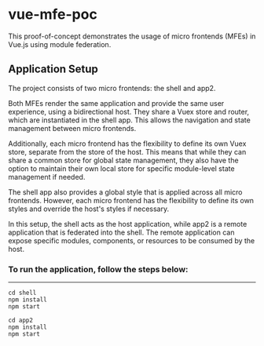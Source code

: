 # vue-mfe-poc

This proof-of-concept demonstrates the usage of micro frontends (MFEs) in Vue.js using module federation.

## Application Setup
The project consists of two micro frontends: the shell and app2.

Both MFEs render the same application and provide the same user experience, using a bidirectional host. They share a Vuex store and router, which are instantiated in the shell app. This allows the navigation and state management between micro frontends.

Additionally, each micro frontend has the flexibility to define its own Vuex store, separate from the store of the host. This means that while they can share a common store for global state management, they also have the option to maintain their own local store for specific module-level state management if needed.

The shell app also provides a global style that is applied across all micro frontends. However, each micro frontend has the flexibility to define its own styles and override the host's styles if necessary.

In this setup, the shell acts as the host application, while app2 is a remote application that is federated into the shell. The remote application can expose specific modules, components, or resources to be consumed by the host.

### To run the application, follow the steps below:
---
```
cd shell
npm install
npm start

cd app2
npm install
npm start
```

